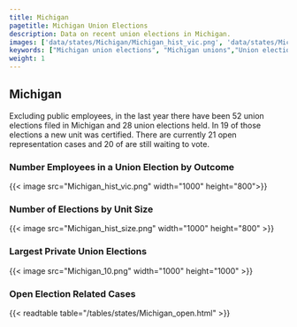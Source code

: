 ```yaml
---
title: Michigan
pagetitle: Michigan Union Elections
description: Data on recent union elections in Michigan.
images: ['data/states/Michigan/Michigan_hist_vic.png', 'data/states/Michigan/Michigan_hist_size.png', 'data/states/Michigan/Michigan_10.png']
keywords: ["Michigan union elections", "Michigan unions","Union elections"]
weight: 1
---
```

##  Michigan

Excluding public employees, in the last year there have been 52 union elections filed in Michigan and 28 union elections held. In 19 of those elections a new unit was certified. There are currently 21 open representation cases and 20 of are still waiting to vote.

### Number Employees in a Union Election by Outcome
{{< image src="Michigan_hist_vic.png" width="1000" height="800">}}

### Number of Elections by Unit Size
{{< image src="Michigan_hist_size.png" width="1000" height="800" >}}

### Largest Private Union Elections
{{< image src="Michigan_10.png" width="1000" height="1000"  >}}

### Open Election Related Cases
{{< readtable table="/tables/states/Michigan_open.html" >}}


